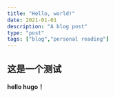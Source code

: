 ```yaml
---
title: "Hello, world!"
date: 2021-01-01
description: "A blog post"
type: "post"
tags: ["blog","personal reading"]
---
```

## 这是一个测试
**hello hugo！**
